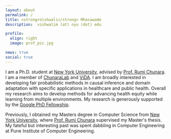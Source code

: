 ```yaml
---
layout: about
permalink: /
title: <strong>Vishwali</strong> Mhasawade
description:  vishwalim (at) nyu (dot) edu

profile:
  align: right
  image: prof_pic.jpg

news: true
social: true
---
```

I am a Ph.D. student at [New York University](https://www.nyu.edu/), advised by [Prof. Rumi Chunara](https://engineering.nyu.edu/faculty/rumi-chunara). I am a member of [ChunaraLab](https://wp.nyu.edu/chunaralab/) and [ViDA](https://vida.engineering.nyu.edu/). I am broadly interested in developing fair probabilistic methods in causal inference and domain adaptation with specific applications in healthcare and public health. Overall my research aims to develop methods for advancing health equity while learning from multiple environments. My research is generously supported by the [Google PhD Fellowship](https://research.google/outreach/phd-fellowship/recipients/).

Previously, I obtained my Masters degree in Computer Science from [New York University](https://www.nyu.edu/), where [Prof. Rumi Chunara](https://engineering.nyu.edu/faculty/rumi-chunara) supervised my Master's thesis. My fateful but interesting past was spent dabbling in Computer Engineering at Pune Institute of Computer Engineering. 



